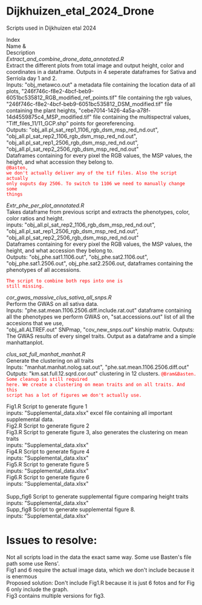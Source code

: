 # Dijkhuizen_etal_2024_Drone
Scripts used in Dijkhuizen etal 2024

Index<br>
Name &<br>
Description <br>
*Extract_and_combine_drone_data_annotated.R*<br>
Extract the different plots from total image and output height, color and coordinates in a dataframe. Outputs in 4 seperate dataframes for Sativa and Serriola day 1 and 2.<br>
Inputs: "obj_metawco.out" a metadata file containing the location data of all plots, "246f746c-f8e2-4bcf-beb9-6051bc535812_RGB_modified_ref_points.tif" file containing the rgb values, <br>
"246f746c-f8e2-4bcf-beb9-6051bc535812_DSM_modified.tif" file containing the plant heights, "cebe7014-1426-4a5a-a78f-14d4559875c4_MSP_modified.tif" file containing the multispectral values, <br>
"Tiff_files_11/11_GCP.shp" points for georeferencing. <br>
Outputs: "obj_all.pl_sat_rep1_1106_rgb_dsm_msp_red_nd.out", "obj_all.pl_sat_rep2_1106_rgb_dsm_msp_red_nd.out", "obj_all.pl_sat_rep1_2506_rgb_dsm_msp_red_nd.out", "obj_all.pl_sat_rep2_2506_rgb_dsm_msp_red_nd.out" <br>
Dataframes containing for every pixel the RGB values, the MSP values, the height, and what accession they belong to. <br>
<code style="color:red">@Basten, we don't actually deliver any of the tif files. Also the script actually only ouputs day 2506. To switch to 1106 we need to manually change some things</code>

*Extr_phe_per_plot_annotated.R*<br>
Takes dataframe from previous script and extracts the phenotypes, color, color ratios and height.<br>
inputs: "obj_all.pl_sat_rep2_1106_rgb_dsm_msp_red_nd.out", "obj_all.pl_sat_rep1_2506_rgb_dsm_msp_red_nd.out", "obj_all.pl_sat_rep2_2506_rgb_dsm_msp_red_nd.out" <br>
Dataframes containing for every pixel the RGB values, the MSP values, the height, and what accession they belong to. <br>
Outputs: "obj_phe.sat1.1106.out", "obj_phe.sat2.1106.out", "obj_phe.sat1.2506.out", obj_phe.sat2.2506.out, dataframes containing the phenotypes of all accessions.

<code style="color:red">The script to combine both reps into one is still missing.</code>

*cor_gwas_massive_clus_sativa_all_snps.R* <br>
Perform the GWAS on all sativa data.<br>
Inputs: "phe.sat.mean.1106.2506.diff.include.rat.out" dataframe containing all the phenotypes we perform GWAS on, "sat.accessions.out" list of all the accesions that we use, <br> "obj_all.ALTREF.out" SNPmap, "cov_new_snps.out" kinship matrix.
Outputs: The GWAS results of every singel traits. Output as a dataframe and a simple manhattanplot.

*clus_sat_full_manhat_manhat.R* <br>
Generate the clustering on all traits<br>
Inputs: "manhat.manhat.nolog.sat.out", "phe.sat.mean.1106.2506.diff.out" <br>
Outputs: "km.sat.full.12.sqrd.cor.out" clustering in 12 clusters.
<code style="color:red">@Bram&Basten. Some cleanup is still required here. We create a clustering on mean traits and on all traits. And this script has a lot of figures we don't actually use.</code>


Fig1.R                                           Script to generate figure 1<br>
inputs: "Supplemental_data.xlsx" excel file containing all important supplemental data.<br>
Fig2.R                                           Script to generate figure 2<br>
Fig3.R                                           Script to generate figure 3, also generates the clustering on mean traits<br>
inputs: "Supplemental_data.xlsx" <br>
Fig4.R                                           Script to generate figure 4<br>
inputs: "Supplemental_data.xlsx" <br>
Fig5.R                                           Script to generate figure 5<br>
inputs: "Supplemental_data.xlsx" <br>
Fig6.R                                           Script to generate figure 6<br>
inputs: "Supplemental_data.xlsx" <br>
<br>
Supp_fig6                                        Script to generate supplemental figure comparing height traits<br>
inputs: "Supplemental_data.xlsx" <br>
Supp_fig8                                        Script to generate supplemental figure 8. <br>
inputs: "Supplemental_data.xlsx" <br>

# Issues to resolve: <br>
Not all scripts load in the data the exact same way. Some use Basten's file path some use Rens'. <br>
Fig1 and 6 require the actual image data, which we don't include because it is enermous <br>
Proposed solution: Don't include Fig1.R because it is just 6 fotos and for Fig 6 only include the graph. <br>
Fig3 contains multiple versions for fig3.
